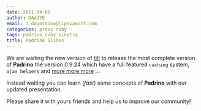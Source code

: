 ```yaml
---
date: 2011-04-09
author: DAddYE
email: d.dagostino@lipsiasoft.com
categories: press ruby
tags: padrino ruby sinatra
title: Padrino Slides
---
```


We are waiting the new version of [tilt](https://github.com/rtomayko/tilt/commit/afa621caebe2e0eca0f2f769a3b6af3ca22bcc37) to release the most complete version of **Padrino** the version 0.9.24 which have a full featured `caching` system, `ajax helpers` and [more more more](http://www.padrinorb.com/changes) …

Instead waiting you can learn (*fast*) some concepts of **Padrino** with our updated presentation.

Please share it with yours friends and help us to improve our community!

